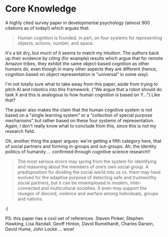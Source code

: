 # Core Knowledge

A highly cited survey paper in developmental psychology (almost 900 citations
as of today!) which argues that:

> Human cognition is founded, in part, on four systems for representing objects,
> actions, number, and space.

It's a bit dry, but much of it seems to match my intuition. The authors back up
their evidence by citing (for example) results which argue that for remote
Amazon tribes, they exhibit the same object-based cognition as other humans do,
even though in many other aspects they are different (hence, cognition based on
object representation is "universal" in some way).

I'm not totally sure what to take away from this paper, aside from trying to
pitch AI and robotics into this framework. ("We argue that a robot should do
task X and this is analogous to how human cognition is based on Y...") Like
that?

The paper also makes the claim that the human cognitive system is not based on
a "single learning system" or a "collection of special purpose mechanisms" but
rather based on these four systems of representation. Again, I don't really
know what to conclude from this, since this is not my research field.

Oh, another thing the paper argues: we're getting a fifth category here, that of
social partners and forming in-groups and out-groups. Ah, the identity politics
of humanity ... confirmed through cognitive science research!!

> The most serious errors may spring from the system for identifying and
> reasoning about the members of one’s own social group. A predisposition for
> dividing the social world into us vs. them may have evolved for the adaptive
> purpose of detecting safe and trustworthy social partners, but it can be
> misemployed in modern, inter-connected and multicultural societies. It even
> may support the ravages of discord, violence and warfare among individuals,
> groups and nations.

:(


PS: this paper has a cool set of references. Steven Pinker, Stephen Hawking,
Lisa Randall, Geoff Hinton, David Rumelhardt, Charles Darwin, David Hume, John
Locke ... wow!
